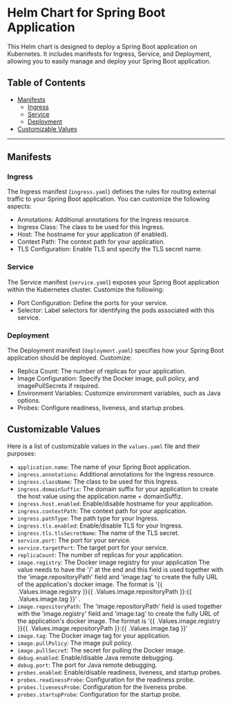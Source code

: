 # Helm Chart for Spring Boot Application

This Helm chart is designed to deploy a Spring Boot application on Kubernetes. It includes manifests for Ingress, Service, and Deployment, allowing you to easily manage and deploy your Spring Boot application.

## Table of Contents

- [Manifests](#manifests)
  - [Ingress](#ingress)
  - [Service](#service)
  - [Deployment](#deployment)
- [Customizable Values](#customizable-values)

---

## Manifests

### Ingress

The Ingress manifest (`ingress.yaml`) defines the rules for routing external traffic to your Spring Boot application. You can customize the following aspects:

- Annotations: Additional annotations for the Ingress resource.
- Ingress Class: The class to be used for this Ingress.
- Host: The hostname for your application (if enabled).
- Context Path: The context path for your application.
- TLS Configuration: Enable TLS and specify the TLS secret name.

### Service

The Service manifest (`service.yaml`) exposes your Spring Boot application within the Kubernetes cluster. Customize the following:

- Port Configuration: Define the ports for your service.
- Selector: Label selectors for identifying the pods associated with this service.

### Deployment

The Deployment manifest (`deployment.yaml`) specifies how your Spring Boot application should be deployed. Customize:

- Replica Count: The number of replicas for your application.
- Image Configuration: Specify the Docker image, pull policy, and imagePullSecrets if required.
- Environment Variables: Customize environment variables, such as Java options.
- Probes: Configure readiness, liveness, and startup probes.

## Customizable Values

Here is a list of customizable values in the `values.yaml` file and their purposes:

- `application.name`: The name of your Spring Boot application.
- `ingress.annotations`: Additional annotations for the Ingress resource.
- `ingress.className`: The class to be used for this Ingress.
- `ingress.domainSuffix`: The domain suffix for your application to create the host value using the application.name + domainSuffiz.
- `ingress.host.enabled`: Enable/disable hostname for your application.
- `ingress.contextPath`: The context path for your application.
- `ingress.pathType`: The path type for your Ingress.
- `ingress.tls.enabled`: Enable/disable TLS for your Ingress.
- `ingress.tls.tlsSecretName`: The name of the TLS secret. 
- `service.port`: The port for your service.
- `service.targetPort`: The target port for your service.
- `replicaCount`: The number of replicas for your application.
- `image.registry`: The Docker image registry for your application The value needs to have the '/' at the end and this field is used together with the 'image.repositoryPath' field and 'image.tag' to create the fully URL of the application's docker image. The format is '{{ .Values.image.registry }}{{ .Values.image.repositoryPath }}:{{ .Values.image.tag }}' .
- `image.repositoryPath`: The 'image.repositoryPath' field is used together with the 'image.registry' field and 'image.tag' to create the fully URL of the application's docker image. The format is '{{ .Values.image.registry }}{{ .Values.image.repositoryPath }}:{{ .Values.image.tag }}'
- `image.tag`: The Docker image tag for your application.
- `image.pullPolicy`: The image pull policy.
- `image.pullSecret`: The secret for pulling the Docker image.
- `debug.enabled`: Enable/disable Java remote debugging.
- `debug.port`: The port for Java remote debugging.
- `probes.enabled`: Enable/disable readiness, liveness, and startup probes.
- `probes.readinessProbe`: Configuration for the readiness probe.
- `probes.livenessProbe`: Configuration for the liveness probe.
- `probes.startupProbe`: Configuration for the startup probe.

